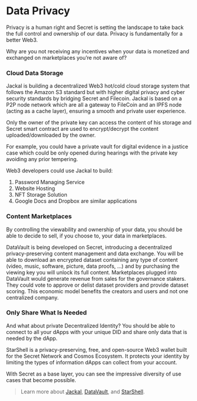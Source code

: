 # Data Privacy

Privacy is a human right and Secret is setting the landscape to take back the full control and ownership of our data. Privacy is fundamentally for a better Web3.

Why are you not receiving any incentives when your data is monetized and exchanged on marketplaces you’re not aware of?

### Cloud Data Storage

Jackal is building a decentralized Web3 hot/cold cloud storage system that follows the Amazon S3 standard but with higher digital privacy and cyber security standards by bridging Secret and Filecoin. Jackal is based on a P2P node network which are all a gateway to FileCoin and an IPFS node (acting as a cache layer), ensuring a smooth and private user experience.

Only the owner of the private key can access the content of his storage and Secret smart contract are used to encrypt/decrypt the content uploaded/downloaded by the owner.

For example, you could have a private vault for digital evidence in a justice case which could be only opened during hearings with the private key avoiding any prior tempering.

Web3 developers could use Jackal to build:

1. Password Managing Service&#x20;
2. Website Hosting&#x20;
3. NFT Storage Solution&#x20;
4. Google Docs and Dropbox are similar applications

### Content Marketplaces

By controlling the viewability and ownership of your data, you should be able to decide to sell, if you choose to, your data in marketplaces.

DataVault is being developed on Secret, introducing a decentralized privacy-preserving content management and data exchange. You will be able to download an encrypted dataset containing any type of content (video, music, software, picture, data proofs, …) and by purchasing the viewing key you will unlock its full content. Marketplaces plugged into DataVault would generate revenue from sales for the governance stakers. They could vote to approve or delist dataset providers and provide dataset scoring. This economic model benefits the creators and users and not one centralized company.

### Only Share What Is Needed

And what about private Decentralized Identity? You should be able to connect to all your dApps with your unique DID and share only data that is needed by the dApp.

StarShell is a privacy-preserving, free, and open-source Web3 wallet built for the Secret Network and Cosmos Ecosystem. It protects your identity by limiting the types of information dApps can collect from your account.

With Secret as a base layer, you can see the impressive diversity of use cases that become possible.

> Learn more about [Jackal](https://jackaldao.com/), [DataVault](https://scrt.network/blog/secret-feature-datavault-secret-bazaar), and [StarShell](https://starshell.net/).
